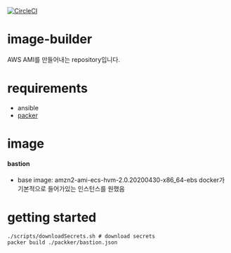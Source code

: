 [![CircleCI](https://circleci.com/gh/squaaat/image-builder.svg?style=svg)](https://circleci.com/gh/squaaat/image-builder)

# image-builder

AWS AMI를 만들어내는 repository입니다.

# requirements
- ansible
- [packer](packer.io/downloads/)

# image

####  bastion
- base image: amzn2-ami-ecs-hvm-2.0.20200430-x86_64-ebs
docker가 기본적으로 들어가있는 인스턴스를 원했음

# getting started

```
./scripts/downloadSecrets.sh # download secrets
packer build ./packker/bastion.json
```
